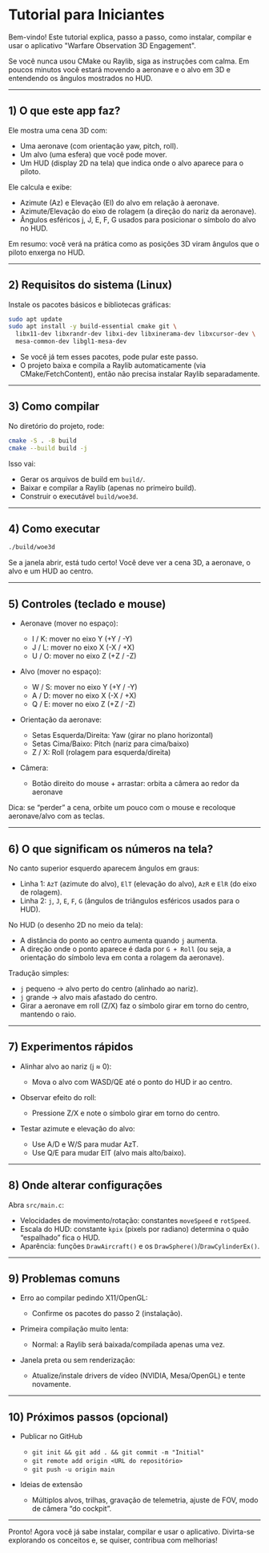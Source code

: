 # Tutorial para Iniciantes

Bem-vindo! Este tutorial explica, passo a passo, como instalar, compilar e usar o aplicativo "Warfare Observation 3D Engagement".

Se você nunca usou CMake ou Raylib, siga as instruções com calma. Em poucos minutos você estará movendo a aeronave e o alvo em 3D e entendendo os ângulos mostrados no HUD.

---

## 1) O que este app faz?

Ele mostra uma cena 3D com:
- Uma aeronave (com orientação yaw, pitch, roll).
- Um alvo (uma esfera) que você pode mover.
- Um HUD (display 2D na tela) que indica onde o alvo aparece para o piloto.

Ele calcula e exibe:
- Azimute (Az) e Elevação (El) do alvo em relação à aeronave.
- Azimute/Elevação do eixo de rolagem (a direção do nariz da aeronave).
- Ângulos esféricos j, J, E, F, G usados para posicionar o símbolo do alvo no HUD.

Em resumo: você verá na prática como as posições 3D viram ângulos que o piloto enxerga no HUD.

---

## 2) Requisitos do sistema (Linux)

Instale os pacotes básicos e bibliotecas gráficas:

```bash
sudo apt update
sudo apt install -y build-essential cmake git \
  libx11-dev libxrandr-dev libxi-dev libxinerama-dev libxcursor-dev \
  mesa-common-dev libgl1-mesa-dev
```

- Se você já tem esses pacotes, pode pular este passo.
- O projeto baixa e compila a Raylib automaticamente (via CMake/FetchContent), então não precisa instalar Raylib separadamente.

---

## 3) Como compilar

No diretório do projeto, rode:

```bash
cmake -S . -B build
cmake --build build -j
```

Isso vai:
- Gerar os arquivos de build em `build/`.
- Baixar e compilar a Raylib (apenas no primeiro build).
- Construir o executável `build/woe3d`.

---

## 4) Como executar

```bash
./build/woe3d
```

Se a janela abrir, está tudo certo! Você deve ver a cena 3D, a aeronave, o alvo e um HUD ao centro.

---

## 5) Controles (teclado e mouse)

- Aeronave (mover no espaço):
  - I / K: mover no eixo Y (+Y / -Y)
  - J / L: mover no eixo X (-X / +X)
  - U / O: mover no eixo Z (+Z / -Z)

- Alvo (mover no espaço):
  - W / S: mover no eixo Y (+Y / -Y)
  - A / D: mover no eixo X (-X / +X)
  - Q / E: mover no eixo Z (+Z / -Z)

- Orientação da aeronave:
  - Setas Esquerda/Direita: Yaw (girar no plano horizontal)
  - Setas Cima/Baixo: Pitch (nariz para cima/baixo)
  - Z / X: Roll (rolagem para esquerda/direita)

- Câmera:
  - Botão direito do mouse + arrastar: orbita a câmera ao redor da aeronave

Dica: se “perder” a cena, orbite um pouco com o mouse e recoloque aeronave/alvo com as teclas.

---

## 6) O que significam os números na tela?

No canto superior esquerdo aparecem ângulos em graus:

- Linha 1: `AzT` (azimute do alvo), `ElT` (elevação do alvo), `AzR` e `ElR` (do eixo de rolagem).
- Linha 2: `j`, `J`, `E`, `F`, `G` (ângulos de triângulos esféricos usados para o HUD).

No HUD (o desenho 2D no meio da tela):
- A distância do ponto ao centro aumenta quando `j` aumenta.
- A direção onde o ponto aparece é dada por `G + Roll` (ou seja, a orientação do símbolo leva em conta a rolagem da aeronave).

Tradução simples:
- `j` pequeno → alvo perto do centro (alinhado ao nariz).
- `j` grande → alvo mais afastado do centro.
- Girar a aeronave em roll (Z/X) faz o símbolo girar em torno do centro, mantendo o raio.

---

## 7) Experimentos rápidos

- Alinhar alvo ao nariz (j ≈ 0):
  - Mova o alvo com WASD/QE até o ponto do HUD ir ao centro.

- Observar efeito do roll:
  - Pressione Z/X e note o símbolo girar em torno do centro.

- Testar azimute e elevação do alvo:
  - Use A/D e W/S para mudar AzT.
  - Use Q/E para mudar ElT (alvo mais alto/baixo).

---

## 8) Onde alterar configurações

Abra `src/main.c`:
- Velocidades de movimento/rotação: constantes `moveSpeed` e `rotSpeed`.
- Escala do HUD: constante `kpix` (pixels por radiano) determina o quão “espalhado” fica o HUD.
- Aparência: funções `DrawAircraft()` e os `DrawSphere()`/`DrawCylinderEx()`.

---

## 9) Problemas comuns

- Erro ao compilar pedindo X11/OpenGL:
  - Confirme os pacotes do passo 2 (instalação).

- Primeira compilação muito lenta:
  - Normal: a Raylib será baixada/compilada apenas uma vez.

- Janela preta ou sem renderização:
  - Atualize/instale drivers de vídeo (NVIDIA, Mesa/OpenGL) e tente novamente.

---

## 10) Próximos passos (opcional)

- Publicar no GitHub
  - `git init && git add . && git commit -m "Initial"`
  - `git remote add origin <URL do repositório>`
  - `git push -u origin main`

- Ideias de extensão
  - Múltiplos alvos, trilhas, gravação de telemetria, ajuste de FOV, modo de câmera “do cockpit”.

---

Pronto! Agora você já sabe instalar, compilar e usar o aplicativo. Divirta-se explorando os conceitos e, se quiser, contribua com melhorias!

